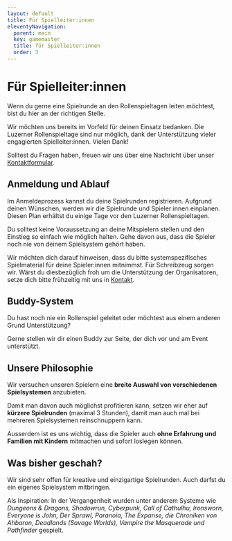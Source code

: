 ```yaml
---
layout: default
title: Für Spielleiter:innen
eleventyNavigation:
  parent: main
  key: gamemaster
  title: für Spielleiter:innen
  order: 3
---
```


# Für Spielleiter:innen

Wenn du gerne eine Spielrunde an den Rollenspieltagen leiten möchtest, bist du hier an der richtigen Stelle.

Wir möchten uns bereits im Vorfeld für deinen Einsatz bedanken. Die Luzerner Rollenspieltage sind nur möglich, dank der Unterstützung vieler engagierten Spielleiter:innen. Vielen Dank!

Solltest du Fragen haben, freuen wir uns über eine Nachricht über unser [Kontaktformular](/kontakt).

## Anmeldung und Ablauf

Im Anmeldeprozess kannst du deine Spielrunden registrieren. Aufgrund deinen Wünschen, werden wir die Spielrunde und Spieler:innen einplanen. Diesen Plan erhältst du einige Tage vor den Luzerner Rollenspieltagen.

Du solltest keine Voraussetzung an deine Mitspielern stellen und den Einstieg so einfach wie möglich halten. Gehe davon aus, dass die Spieler noch nie von deinem Spielsystem gehört haben.

Wir möchten dich darauf hinweisen, dass du bitte systemspezifisches Spielmaterial für deine Spieler:innen mitnimmst. Für Schreibzeug sorgen wir. Wärst du diesbezüglich froh um die Unterstützung der Organisatoren, setze dich bitte frühzeitig mit uns in [Kontakt](/kontakt).

## Buddy-System

Du hast noch nie ein Rollenspiel geleitet oder möchtest aus einem anderen Grund Unterstützung?

Gerne stellen wir dir einen Buddy zur Seite, der dich vor und am Event unterstützt.

## Unsere Philosophie

Wir versuchen unseren Spielern eine **breite Auswahl von verschiedenen Spielsystemen** anzubieten.

Damit man davon auch möglichst profitieren kann, setzen wir eher auf **kürzere Spielrunden** (maximal 3 Stunden), damit man auch mal bei mehreren Spielsystemen reinschnuppern kann.

Ausserdem ist es uns wichtig, dass die Spieler auch **ohne Erfahrung und Familien mit Kindern** mitmachen und sofort loslegen können.

## Was bisher geschah?

Wir sind sehr offen für kreative und einzigartige Spielrunden. Auch darfst du ein eigenes Spielsystem mitbringen.

Als Inspiration: In der Vergangenheit wurden unter anderem Systeme wie _Dungeons & Dragons, Shadowrun, Cyberpunk, Call of Cathulhu, Ironsworn, Everyone is John, Der Sprawl, Paranoia, The Expanse, die Chroniken von Ahbaron, Deadlands (Savage Worlds), Vampire the Masquerade und Pathfinder_ gespielt.
